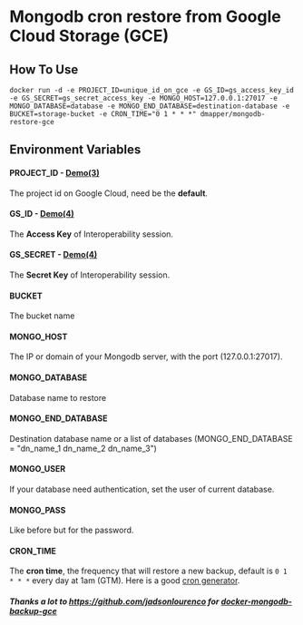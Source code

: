 # Mongodb cron restore from Google Cloud Storage (GCE)

## How To Use
```
docker run -d -e PROJECT_ID=unique_id_on_gce -e GS_ID=gs_access_key_id -e GS_SECRET=gs_secret_access_key -e MONGO_HOST=127.0.0.1:27017 -e MONGO_DATABASE=database -e MONGO_END_DATABASE=destination-database -e BUCKET=storage-bucket -e CRON_TIME="0 1 * * *" dmapper/mongodb-restore-gce
```

## Environment Variables

#### PROJECT_ID - [Demo(3)](https://storage.googleapis.com/cdn.chessboardradio.com/lab/docker-mongodb-backup-gce/get-storage-keys.png)
The project id on Google Cloud, need be the **default**.

#### GS_ID - [Demo(4)](https://storage.googleapis.com/cdn.chessboardradio.com/lab/docker-mongodb-backup-gce/get-storage-keys.png)
The **Access Key** of Interoperability session.

#### GS_SECRET - [Demo(4)](https://storage.googleapis.com/cdn.chessboardradio.com/lab/docker-mongodb-backup-gce/get-storage-keys.png)
The **Secret Key** of Interoperability session.

#### BUCKET
The bucket name

#### MONGO_HOST
The IP or domain of your Mongodb server, with the port (127.0.0.1:27017).

#### MONGO_DATABASE
Database name to restore

#### MONGO_END_DATABASE
Destination database name or a list of databases (MONGO_END_DATABASE = "dn_name_1 dn_name_2 dn_name_3")

#### MONGO_USER
If your database need authentication, set the user of current database.

#### MONGO_PASS
Like before but for the password.

#### CRON_TIME
The **cron time**, the frequency that will restore a new backup, default is `0 1 * * *` every day at 1am (GTM).
Here is a good [cron generator](http://crontab-generator.org/).

##### Thanks a lot to https://github.com/jadsonlourenco for [docker-mongodb-backup-gce](https://github.com/jadsonlourenco/docker-mongodb-backup-gce)
